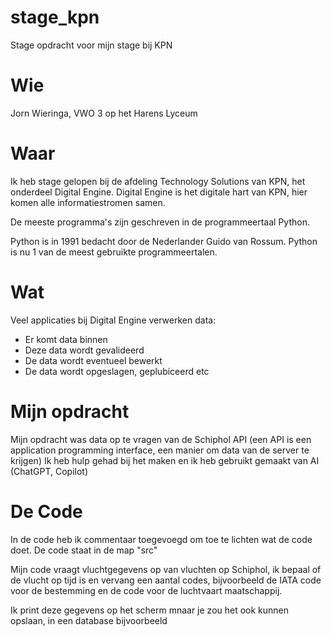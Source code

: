 # stage_kpn
Stage opdracht voor mijn stage bij KPN

# Wie

Jorn Wieringa, VWO 3 op het Harens Lyceum

# Waar

Ik heb stage gelopen bij de afdeling Technology Solutions van KPN, het onderdeel Digital Engine.
Digital Engine is het digitale hart van KPN, hier komen alle informatiestromen samen.

De meeste programma's zijn geschreven in de programmeertaal Python.

Python is in 1991 bedacht door de Nederlander Guido van Rossum. Python is nu 1 van de meest gebruikte programmeertalen.

# Wat

Veel applicaties bij Digital Engine verwerken data:

- Er komt data binnen
- Deze data wordt gevalideerd
- De data wordt eventueel bewerkt
- De data wordt opgeslagen, geplubiceerd etc

# Mijn opdracht

Mijn opdracht was data op te vragen van de Schiphol API (een API is een application programming interface, een manier om data van de server te krijgen)
Ik heb hulp gehad bij het maken en ik heb gebruikt gemaakt van AI (ChatGPT, Copilot)

# De Code

In de code heb ik commentaar toegevoegd om toe te lichten wat de code doet. De code staat in de map "src"

Mijn code vraagt vluchtgegevens op van vluchten op Schiphol, ik bepaal of de vlucht op tijd is en vervang een aantal codes,
bijvoorbeeld de IATA code voor de bestemming en de code voor de luchtvaart maatschappij.

Ik print deze gegevens op het scherm mnaar je zou het ook kunnen opslaan, in een database bijvoorbeeld
